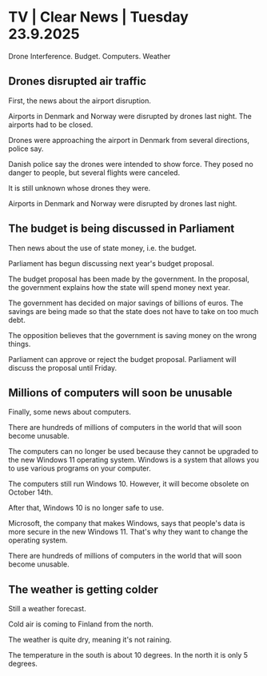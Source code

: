 # TV | Clear News | Tuesday 23.9.2025

Drone Interference. Budget. Computers. Weather

## Drones disrupted air traffic

First, the news about the airport disruption.

Airports in Denmark and Norway were disrupted by drones last night. The airports had to be closed.

Drones were approaching the airport in Denmark from several directions, police say.

Danish police say the drones were intended to show force. They posed no danger to people, but several flights were canceled.

It is still unknown whose drones they were.

Airports in Denmark and Norway were disrupted by drones last night.

## The budget is being discussed in Parliament

Then news about the use of state money, i.e. the budget.

Parliament has begun discussing next year's budget proposal.

The budget proposal has been made by the government. In the proposal, the government explains how the state will spend money next year.

The government has decided on major savings of billions of euros. The savings are being made so that the state does not have to take on too much debt.

The opposition believes that the government is saving money on the wrong things.

Parliament can approve or reject the budget proposal. Parliament will discuss the proposal until Friday.

## Millions of computers will soon be unusable

Finally, some news about computers.

There are hundreds of millions of computers in the world that will soon become unusable.

The computers can no longer be used because they cannot be upgraded to the new Windows 11 operating system. Windows is a system that allows you to use various programs on your computer.

The computers still run Windows 10. However, it will become obsolete on October 14th.

After that, Windows 10 is no longer safe to use.

Microsoft, the company that makes Windows, says that people's data is more secure in the new Windows 11. That's why they want to change the operating system.

There are hundreds of millions of computers in the world that will soon become unusable.

## The weather is getting colder

Still a weather forecast.

Cold air is coming to Finland from the north.

The weather is quite dry, meaning it's not raining.

The temperature in the south is about 10 degrees. In the north it is only 5 degrees.

